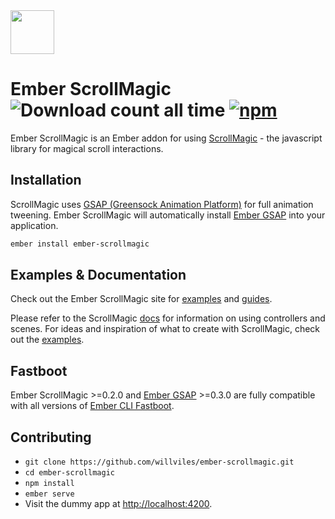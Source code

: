 <img src="https://user-images.githubusercontent.com/2046935/30335364-0c508374-97da-11e7-8552-6a5a6e6fa820.png" width="auto" height="70">

Ember ScrollMagic ![Download count all time](https://img.shields.io/npm/dt/ember-scrollmagic.svg) [![npm](https://img.shields.io/npm/v/ember-scrollmagic.svg)](https://www.npmjs.com/package/ember-scrollmagic)
======

Ember ScrollMagic is an Ember addon for using [ScrollMagic](https://github.com/janpaepke/ScrollMagic) - the javascript library for magical scroll interactions.

## Installation

ScrollMagic uses [GSAP (Greensock Animation Platform)](https://github.com/greensock/GreenSock-JS) for full animation tweening. Ember ScrollMagic will automatically install [Ember GSAP](https://github.com/willviles/ember-gsap) into your application.

```bash
ember install ember-scrollmagic
```

## Examples & Documentation

Check out the Ember ScrollMagic site for [examples](https://willviles.github.io/ember-scrollmagic/documentation/examples) and [guides](https://willviles.github.io/ember-scrollmagic/documentation/guides).

Please refer to the ScrollMagic [docs](http://scrollmagic.io/docs/index.html) for information on using controllers and scenes. For ideas and inspiration of what to create with ScrollMagic, check out the [examples](http://scrollmagic.io/examples/).

## Fastboot

Ember ScrollMagic >=0.2.0 and [Ember GSAP](https://github.com/willviles/ember-gsap) >=0.3.0 are fully compatible with all versions of [Ember CLI Fastboot](https://github.com/ember-fastboot/ember-cli-fastboot).

## Contributing

* `git clone https://github.com/willviles/ember-scrollmagic.git`
* `cd ember-scrollmagic`
* `npm install`
* `ember serve`
* Visit the dummy app at [http://localhost:4200](http://localhost:4200).
